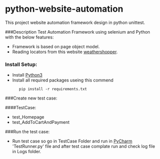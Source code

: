 # python-website-automation
This project website automation framework design in python unittest.

###Description
Test Automation Framework using selenium and Python with the below features:
- Framework is based on page object model.
- Reading locators from this website [weathershopper](http://weathershopper.pythonanywhere.com/).

### Install Setup:
- Install [Python3](https://www.python.org/downloads/)
- Install all required packages useing this commend
    ```shell script
       pip install -r requirements.txt 
  
###Create new test case:

####TestCase:
- test_Homepage
- test_AddToCartAndPayment

###Run the test case:
- Run test case so go in TestCase Folder and run in [PyCharm](https://www.jetbrains.com/pycharm/download/#section=mac) 'TestRunner.py' file and after test case complate run and check log file in Logs folder.